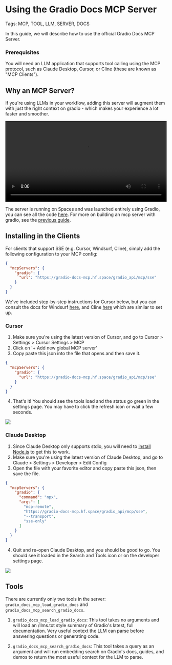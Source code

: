 # Using the Gradio Docs MCP Server

Tags: MCP, TOOL, LLM, SERVER, DOCS

In this guide, we will describe how to use the official Gradio Docs MCP Server.

### Prerequisites

You will need an LLM application that supports tool calling using the MCP protocol, such as Claude Desktop, Cursor, or Cline (these are known as "MCP Clients").

## Why an MCP Server?

If you're using LLMs in your workflow, adding this server will augment them with just the right context on gradio - which makes your experience a lot faster and smoother.

<video src="https://huggingface.co/datasets/huggingface/documentation-images/resolve/main/gradio-guides/mcp-docs.mp4" style="width:100%" controls preload> </video>

The server is running on Spaces and was launched entirely using Gradio, you can see all the code [here](https://huggingface.co/spaces/gradio/docs-mcp). For more on building an mcp server with gradio, see the [previous guide](./building-an-mcp-client-with-gradio).

## Installing in the Clients

For clients that support SSE (e.g. Cursor, Windsurf, Cline), simply add the following configuration to your MCP config:

```json
{
  "mcpServers": {
    "gradio": {
      "url": "https://gradio-docs-mcp.hf.space/gradio_api/mcp/sse"
    }
  }
}
```

We've included step-by-step instructions for Cursor below, but you can consult the docs for Windsurf [here](https://docs.windsurf.com/windsurf/mcp), and Cline [here](https://docs.cline.bot/mcp-servers/configuring-mcp-servers) which are similar to set up.

### Cursor

1. Make sure you're using the latest version of Cursor, and go to Cursor > Settings > Cursor Settings > MCP
2. Click on '+ Add new global MCP server'
3. Copy paste this json into the file that opens and then save it.

```json
{
  "mcpServers": {
    "gradio": {
      "url": "https://gradio-docs-mcp.hf.space/gradio_api/mcp/sse"
    }
  }
}
```

4. That's it! You should see the tools load and the status go green in the settings page. You may have to click the refresh icon or wait a few seconds.

![](https://huggingface.co/datasets/huggingface/documentation-images/resolve/main/gradio-guides/cursor-mcp.png)

### Claude Desktop

1. Since Claude Desktop only supports stdio, you will need to [install Node.js](https://nodejs.org/en/download/) to get this to work.
2. Make sure you're using the latest version of Claude Desktop, and go to Claude > Settings > Developer > Edit Config
3. Open the file with your favorite editor and copy paste this json, then save the file.

```json
{
  "mcpServers": {
    "gradio": {
      "command": "npx",
      "args": [
        "mcp-remote",
        "https://gradio-docs-mcp.hf.space/gradio_api/mcp/sse",
        "--transport",
        "sse-only"
      ]
    }
  }
}
```

4. Quit and re-open Claude Desktop, and you should be good to go. You should see it loaded in the Search and Tools icon or on the developer settings page.

![](https://huggingface.co/datasets/huggingface/documentation-images/resolve/main/gradio-guides/claude-desktop-mcp.gif)

## Tools

There are currently only two tools in the server: `gradio_docs_mcp_load_gradio_docs` and `gradio_docs_mcp_search_gradio_docs`.

1. `gradio_docs_mcp_load_gradio_docs`: This tool takes no arguments and will load an /llms.txt style summary of Gradio's latest, full documentation. Very useful context the LLM can parse before answering questions or generating code.

2. `gradio_docs_mcp_search_gradio_docs`: This tool takes a query as an argument and will run embedding search on Gradio's docs, guides, and demos to return the most useful context for the LLM to parse.
